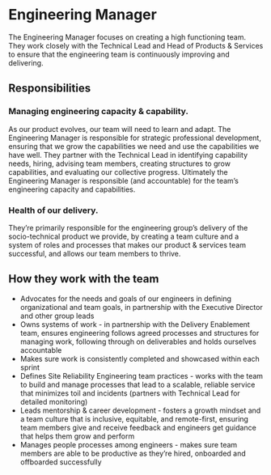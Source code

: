 ```{role} Engineering Manager
```

# Engineering Manager

The Engineering Manager focuses on creating a high functioning team. They work closely with the Technical Lead and Head of Products & Services to ensure that the engineering team is continuously improving and delivering. 

## Responsibilities

### Managing engineering capacity & capability. 
As our product evolves, our team will need to learn and adapt. The Engineering Manager is responsible for strategic professional development, ensuring that we grow the capabilities we need and use the capabilities we have well. They partner with the Technical Lead in identifying capability needs, hiring, advising team members, creating structures to grow capabilities, and evaluating our collective progress. Ultimately the Engineering Manager is responsible (and accountable) for the team’s engineering capacity and capabilities.

### Health of our delivery. 
They’re primarily responsible for the engineering group’s delivery of the socio-technical product we provide, by creating a team culture and a system of roles and processes that makes our product & services team successful, and allows our team members to thrive. 


## How they work with the team
- Advocates for the needs and goals of our engineers in defining organizational and team goals, in partnership with the Executive Director and other group leads
- Owns systems of work - in partnership with the Delivery Enablement team, ensures engineering follows agreed processes and structures for managing work, following through on deliverables and holds ourselves accountable 
- Makes sure work is consistently completed and showcased within each sprint 
- Defines Site Reliability Engineering team practices - works with the team to build and manage processes that lead to a scalable, reliable service that minimizes toil and incidents (partners with Technical Lead for detailed monitoring)
- Leads mentorship & career development - fosters a growth mindset and a team culture that is inclusive, equitable, and remote-first, ensuring team members give and receive feedback and engineers get guidance that helps them grow and perform
- Manages people processes among engineers - makes sure team members are able to be productive as they’re hired, onboarded and offboarded successfully 




